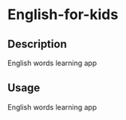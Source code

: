# English-for-kids

Description
-----------

English words learning app
  
Usage
-----------

English words learning app
